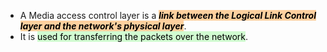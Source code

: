 - A Media access control layer is a ***<mark style="background: #FFB86CA6;">link between the Logical Link Control layer and the network's physical layer</mark>***.
- It is <mark style="background: #BBFABBA6;">used for transferring the packets over the network</mark>.
